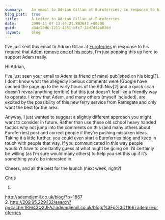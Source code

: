 ```yaml
---
summary:    An email to Adrian Gillan at Euroferries, in response to his request that Adem remove one of his posts.
blog_post:  true
title:      A Letter to Adrian Gillan at Euroferries
date:       2009-11-07 13:44:21.802643 +00:00
guid:       d84c23d6-1211-4551-bfc7-24d7d32a036d
layout:     blog
---
```


I’ve just sent this email to Adrian Gillan at
[Euroferries](http://euroferries.co.uk/) in response to his request that
[Adem](http://twitter.com/adem) [remove one of his
posts](http://ademdjemil.co.uk/blog/?p=1867). I’m just popping this up
here to support Adem really.

<div class="emailBody">

Hi Adrian,

I’ve just seen your email to Adem (a friend of mine) published on his
blog\[1\]. I don’t know what the allegedly libelous comments were
(Google have cached the page up to the early hours of the 6th Nov\[2\]
and a quick scan doesn’t reveal anything terrible) but this just doesn’t
feel like a friendly way to operate. I know that Adem, and many others
(myself included), are excited by the possibility of this new ferry
service from Ramsgate and only want the best for the area.

Anyway, I just wanted to suggest a slightly different approach you might
want to consider in future. Rather than use these old school heavy
handed tactics why not jump into the comments on this (and many others
about Euroferries) post and correct people if they’re pushing mistaken
ideas. Taking it a little further, you could even start a Euroferries
blog and keep in touch with people that way. If you communicated in this
way people wouldn’t have to constantly guess at what might be going on.
I’d certainly be willing (as I’m sure would many others) to help you set
this up if it’s something you’d be interested in.

Cheers, and all the best for the launch (next week, right?)

Chris

1.
<a href="http://ademdjemil.co.uk/blog/?p=1867">http://ademdjemil.co.uk/blog/?p=1867</a>  
2.
<a href="http://209.85.229.132/search?q=cache:1Rr643QXJFAJ:ademdjemil.co.uk/blog/%3Fp%3D1166+adem+euroferries">http://209.85.229.132/search?q=cache:1Rr643QXJFAJ:ademdjemil.co.uk/blog/%3Fp%3D1166+adem+euroferries</a>

</div>
